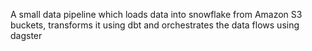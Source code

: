 A small data pipeline which loads data into snowflake from Amazon S3 buckets, transforms it using dbt and orchestrates the data flows using dagster
